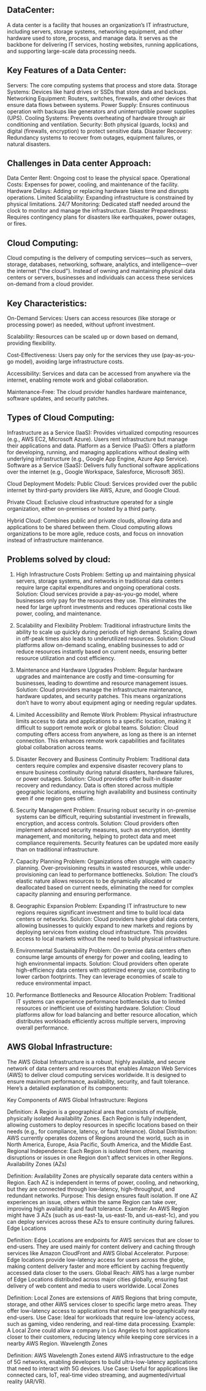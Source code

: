 DataCenter:
-----------
A data center is a facility that houses an organization’s IT infrastructure, including servers, storage systems, networking equipment, and other hardware used to store, process, and manage data. It serves as the backbone for delivering IT services, hosting websites, running applications, and supporting large-scale data processing needs.

Key Features of a Data Center:
------------------------------
Servers: The core computing systems that process and store data.
Storage Systems: Devices like hard drives or SSDs that store data and backups.
Networking Equipment: Routers, switches, firewalls, and other devices that ensure data flows between systems.
Power Supply: Ensures continuous operation with backups like generators and uninterruptible power supplies (UPS).
Cooling Systems: Prevents overheating of hardware through air conditioning and ventilation.
Security: Both physical (guards, locks) and digital (firewalls, encryption) to protect sensitive data.
Disaster Recovery: Redundancy systems to recover from outages, equipment failures, or natural disasters.


Challenges in Data center Approach:
-----------------------------------
Data Center Rent: Ongoing cost to lease the physical space.
Operational Costs: Expenses for power, cooling, and maintenance of the facility.
Hardware Delays: Adding or replacing hardware takes time and disrupts operations.
Limited Scalability: Expanding infrastructure is constrained by physical limitations.
24/7 Monitoring: Dedicated staff needed around the clock to monitor and manage the infrastructure.
Disaster Preparedness: Requires contingency plans for disasters like earthquakes, power outages, or fires.

Cloud Computing:
----------------
Cloud computing is the delivery of computing services—such as servers, storage, databases, networking, software, analytics, and intelligence—over the internet ("the cloud"). Instead of owning and maintaining physical data centers or servers, businesses and individuals can access these services on-demand from a cloud provider.

Key Characteristics:
--------------------

On-Demand Services: Users can access resources (like storage or processing power) as needed, without upfront investment.

Scalability: Resources can be scaled up or down based on demand, providing flexibility.

Cost-Effectiveness: Users pay only for the services they use (pay-as-you-go model), avoiding large infrastructure costs.

Accessibility: Services and data can be accessed from anywhere via the internet, enabling remote work and global collaboration.

Maintenance-Free: The cloud provider handles hardware maintenance, software updates, and security patches.


Types of Cloud Computing:
-------------------------
Infrastructure as a Service (IaaS): Provides virtualized computing resources (e.g., AWS EC2, Microsoft Azure). Users rent infrastructure but manage their applications and data.
Platform as a Service (PaaS): Offers a platform for developing, running, and managing applications without dealing with underlying infrastructure (e.g., Google App Engine, Azure App Service).
Software as a Service (SaaS): Delivers fully functional software applications over the internet (e.g., Google Workspace, Salesforce, Microsoft 365).

Cloud Deployment Models:
Public Cloud: Services provided over the public internet by third-party providers like AWS, Azure, and Google Cloud.

Private Cloud: Exclusive cloud infrastructure operated for a single organization, either on-premises or hosted by a third party.

Hybrid Cloud: Combines public and private clouds, allowing data and applications to be shared between them.
Cloud computing allows organizations to be more agile, reduce costs, and focus on innovation instead of infrastructure maintenance.


Problems solved by cloud:
-------------------------

1. High Infrastructure Costs
Problem: Setting up and maintaining physical servers, storage systems, and networks in traditional data centers require large capital expenditures and ongoing operational costs.
Solution: Cloud services provide a pay-as-you-go model, where businesses only pay for the resources they use. This eliminates the need for large upfront investments and reduces operational costs like power, cooling, and maintenance.

2. Scalability and Flexibility
Problem: Traditional infrastructure limits the ability to scale up quickly during periods of high demand. Scaling down in off-peak times also leads to underutilized resources.
Solution: Cloud platforms allow on-demand scaling, enabling businesses to add or reduce resources instantly based on current needs, ensuring better resource utilization and cost efficiency.

3. Maintenance and Hardware Upgrades
Problem: Regular hardware upgrades and maintenance are costly and time-consuming for businesses, leading to downtime and resource management issues.
Solution: Cloud providers manage the infrastructure maintenance, hardware updates, and security patches. This means organizations don’t have to worry about equipment aging or needing regular updates.

4. Limited Accessibility and Remote Work
Problem: Physical infrastructure limits access to data and applications to a specific location, making it difficult to support remote work or global teams.
Solution: Cloud computing offers access from anywhere, as long as there is an internet connection. This enhances remote work capabilities and facilitates global collaboration across teams.

5. Disaster Recovery and Business Continuity
Problem: Traditional data centers require complex and expensive disaster recovery plans to ensure business continuity during natural disasters, hardware failures, or power outages.
Solution: Cloud providers offer built-in disaster recovery and redundancy. Data is often stored across multiple geographic locations, ensuring high availability and business continuity even if one region goes offline.

6. Security Management
Problem: Ensuring robust security in on-premise systems can be difficult, requiring substantial investment in firewalls, encryption, and access controls.
Solution: Cloud providers often implement advanced security measures, such as encryption, identity management, and monitoring, helping to protect data and meet compliance requirements. Security features can be updated more easily than on traditional infrastructure.

7. Capacity Planning
Problem: Organizations often struggle with capacity planning. Over-provisioning results in wasted resources, while under-provisioning can lead to performance bottlenecks.
Solution: The cloud’s elastic nature allows resources to be dynamically allocated or deallocated based on current needs, eliminating the need for complex capacity planning and ensuring performance.


8. Geographic Expansion
Problem: Expanding IT infrastructure to new regions requires significant investment and time to build local data centers or networks.
Solution: Cloud providers have global data centers, allowing businesses to quickly expand to new markets and regions by deploying services from existing cloud infrastructure. This provides access to local markets without the need to build physical infrastructure.

9. Environmental Sustainability
Problem: On-premise data centers often consume large amounts of energy for power and cooling, leading to high environmental impacts.
Solution: Cloud providers often operate high-efficiency data centers with optimized energy use, contributing to lower carbon footprints. They can leverage economies of scale to reduce environmental impact.

10. Performance Bottlenecks and Resource Allocation
Problem: Traditional IT systems can experience performance bottlenecks due to limited resources or inefficient use of existing hardware.
Solution: Cloud platforms allow for load balancing and better resource allocation, which distributes workloads efficiently across multiple servers, improving overall performance.

AWS Global Infrastructure:
--------------------------

The AWS Global Infrastructure is a robust, highly available, and secure network of data centers and resources that enables Amazon Web Services (AWS) to deliver cloud computing services worldwide. It is designed to ensure maximum performance, availability, security, and fault tolerance. Here’s a detailed explanation of its components:

Key Components of AWS Global Infrastructure:
Regions

Definition: A Region is a geographical area that consists of multiple, physically isolated Availability Zones. Each Region is fully independent, allowing customers to deploy resources in specific locations based on their needs (e.g., for compliance, latency, or fault tolerance).
Global Distribution: AWS currently operates dozens of Regions around the world, such as in North America, Europe, Asia Pacific, South America, and the Middle East.
Regional Independence: Each Region is isolated from others, meaning disruptions or issues in one Region don’t affect services in other Regions.
Availability Zones (AZs)

Definition: Availability Zones are physically separate data centers within a Region. Each AZ is independent in terms of power, cooling, and networking, but they are connected through low-latency, high-throughput, and redundant networks.
Purpose: This design ensures fault isolation. If one AZ experiences an issue, others within the same Region can take over, improving high availability and fault tolerance.
Example: An AWS Region might have 3 AZs (such as us-east-1a, us-east-1b, and us-east-1c), and you can deploy services across these AZs to ensure continuity during failures.
Edge Locations

Definition: Edge Locations are endpoints for AWS services that are closer to end-users. They are used mainly for content delivery and caching through services like Amazon CloudFront and AWS Global Accelerator.
Purpose: Edge locations provide low-latency access for users across the globe, making content delivery faster and more efficient by caching frequently accessed data closer to the users.
Global Reach: AWS has a large number of Edge Locations distributed across major cities globally, ensuring fast delivery of web content and media to users worldwide.
Local Zones

Definition: Local Zones are extensions of AWS Regions that bring compute, storage, and other AWS services closer to specific large metro areas. They offer low-latency access to applications that need to be geographically near end-users.
Use Case: Ideal for workloads that require low-latency access, such as gaming, video rendering, and real-time data processing.
Example: A Local Zone could allow a company in Los Angeles to host applications closer to their customers, reducing latency while keeping core services in a nearby AWS Region.
Wavelength Zones

Definition: AWS Wavelength Zones extend AWS infrastructure to the edge of 5G networks, enabling developers to build ultra-low-latency applications that need to interact with 5G devices.
Use Case: Useful for applications like connected cars, IoT, real-time video streaming, and augmented/virtual reality (AR/VR).